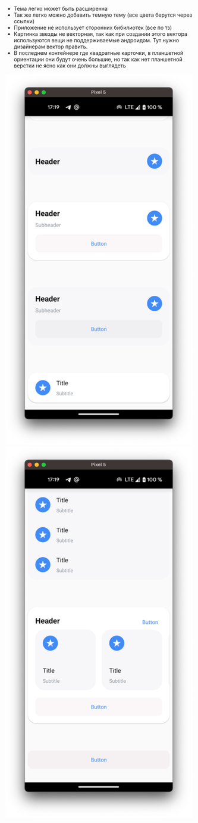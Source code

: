* Тема легко может быть расширенна
* Так же легко можно добавить темную тему (все цвета берутся через ссылки)
* Приложение не использует сторонних бибилиотек (все по тз)
* Картинка звезды не векторная, так как при создании этого вектора используются вещи не поддерживаемые андроидом. Тут нужно дизайнерам вектор править.
* В последнем контейнере где квадратные карточки, в планшетной ориентации они будут очень большие, но так как нет планшетной верстки не ясно как они должны выглядеть

![Screen1.png](Screen1.png "Screen1.png")
![Screen2.png](Screen2.png "Screen2.png")
